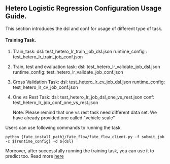 ## Hetero Logistic Regression Configuration Usage Guide.

This section introduces the dsl and conf for usage of different type of task.

#### Training Task.

1. Train_task:
    dsl: test_hetero_lr_train_job_dsl.json
    runtime_config : test_hetero_lr_train_job_conf.json

2. Train, test and evaluation task:
    dsl: test_hetero_lr_validate_job_dsl.json
    runtime_config: test_hetero_lr_validate_job_conf.json

3. Cross Validation Task:
    dsl: test_hetero_lr_cv_job_dsl.json
    runtime_config: test_hetero_lr_cv_job_conf.json

4. One vs Rest Task:
    dsl: test_hetero_lr_job_dsl_one_vs_rest.json
    conf: test_hetero_lr_job_conf_one_vs_rest.json

    Note: Please remind that one vs rest task need different data set. We have already provided one called "vehicle scale"


Users can use following commands to running the task.

    python {fate_install_path}/fate_flow/fate_flow_client.py -f submit_job -c ${runtime_config} -d ${dsl}

Moreover, after successfully running the training task, you can use it to predict too. Read more  [here](../PREDICT_TASK_README.md)
